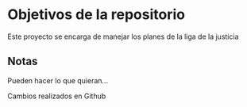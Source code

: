 # Objetivos de la repositorio

Este proyecto se encarga de manejar los planes de la liga de la justicia


## Notas
Pueden hacer lo que quieran...


Cambios realizados en Github
